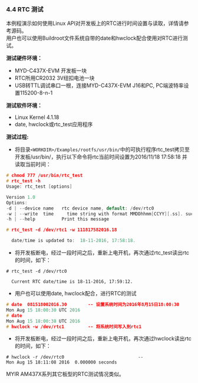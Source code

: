 ### 4.4 RTC 测试

本例程演示如何使用Linux API对开发板上的RTC进行时间设置与读取，详情请参考源码。  
用户也可以使用Buildroot文件系统自带的date和hwclock配合使用对RTC进行测试。

**测试硬件环境：**

* MYD-C437X-EVM 开发板一块  
* RTC所用CR2032 3V纽扣电池一块  
* USB转TTL调试串口一根，连接MYD-C437X-EVM J16和PC, PC端波特率设置115200-8-n-1

**测试软件环境：**

* Linux Kernel 4.1.18   
* date, hwclock或rtc\_test应用程序  

**测试过程:**

* 将目录`<WORKDIR>/Examples/rootfs/usr/bin/`中的可执行程序rtc\_test拷贝至开发板/usr/bin/，执行以下命令将rtc当前时间设置为2016/11/18  17:58:18 并读取当前时间：  

```c
# chmod 777 /usr/bin/rtc_test
# rtc_test -h 
Usage: rtc_test [options]

Version 1.0
Options:
-d | --device name   rtc device name, default: /dev/rtc0
-w | --write  time     time string with format MMDDhhmm[CCYY][.ss]. such as: 111817582016.18 
-h | --help          Print this message

# rtc_test -d /dev/rtc1 -w 111817582016.18

  date/time is updated to:  18-11-2016, 17:58:18.
```

* 将开发板断电，经过一段时间之后，重新上电开机，再次通过rtc\_test读出rtc的时间，如下：  

```
# rtc_test -d /dev/rtc0

  Current RTC date/time is 18-11-2016, 17:59:12.
```

* 用户也可以使用date, hwclock配合，进行RTC的测试  

```c
# date  081518002016.30        -- 设置系统时间为2016年8月15日18:00:30
Mon Aug 15 18:00:30 UTC 2016
# date
Mon Aug 15 18:00:38 UTC 2016
# hwclock -w /dev/rtc1         -- 将系统时间写入到rtc1
```

* 将开发板断电，经过一段时间之后，重新上电开机，再次通过hwclock读出rtc的时间，如下：  

```
# hwclock -r /dev/rtc0                            -- 
Mon Aug 15 18:11:08 2016  0.000000 seconds
```

MYIR AM437X系列其它板型的RTC测试情况类似。

